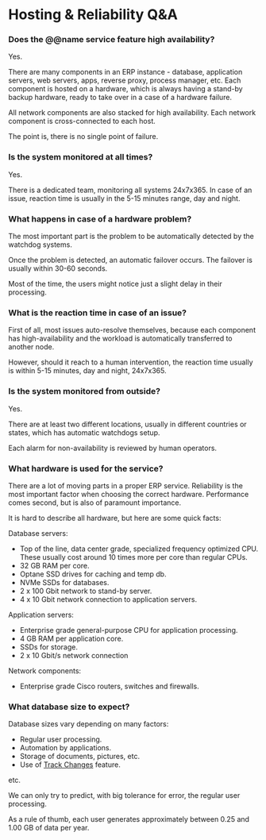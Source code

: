 # Hosting & Reliability Q&A

### Does the @@name service feature high availability?

Yes.

There are many components in an ERP instance - database,
application servers, web servers, apps, reverse proxy, process manager, etc.
Each component is hosted on a hardware, which is always having a 
stand-by backup hardware, ready to take over in a case of a hardware failure.

All network components are also stacked for high availability.
Each network component is cross-connected to each host.

The point is, there is no single point of failure.

### Is the system monitored at all times?

Yes.

There is a dedicated team, monitoring all systems 24x7x365.
In case of an issue, reaction time is usually in the 5-15 minutes range, day and night.

### What happens in case of a hardware problem?

The most important part is the problem to be automatically 
detected by the watchdog systems.

Once the problem is detected, an automatic failover occurs.
The failover is usually within 30-60 seconds.

Most of the time, the users might notice just a slight delay in their processing.

### What is the reaction time in case of an issue?

First of all, most issues auto-resolve themselves, 
because each component has high-availability and the workload is automatically
transferred to another node.

However, should it reach to a human intervention, the reaction time usually is
within 5-15 minutes, day and night, 24x7x365.

### Is the system monitored from outside?

Yes.

There are at least two different locations,
usually in different countries or states,
which has automatic watchdogs setup.

Each alarm for non-availability is reviewed by human operators.

### What hardware is used for the service?

There are a lot of moving parts in a proper ERP service.
Reliability is the most important factor when choosing the correct hardware.
Performance comes second, but is also of paramount importance.

It is hard to describe all hardware, but here are some quick facts:

Database servers:

* Top of the line, data center grade, specialized frequency optimized CPU.
These usually cost around 10 times more per core than regular CPUs.
* 32 GB RAM per core.
* Optane SSD drives for caching and temp db.
* NVMe SSDs for databases.
* 2 x 100 Gbit network to stand-by server.
* 4 x 10 Gbit network connection to application servers.

Application servers:

* Enterprise grade general-purpose CPU for application processing.
* 4 GB RAM per application core.
* SSDs for storage.
* 2 x 10 Gbit/s network connection

Network components:

* Enterprise grade Cisco routers, switches and firewalls.

### What database size to expect?

Database sizes vary depending on many factors:

* Regular user processing.
* Automation by applications.
* Storage of documents, pictures, etc.
* Use of [Track Changes](xref:track-changes) feature.

etc.

We can only try to predict, with big tolerance for error, the regular user processing.

As a rule of thumb, each user generates approximately between 0.25 and 1.00 GB of data per year.
